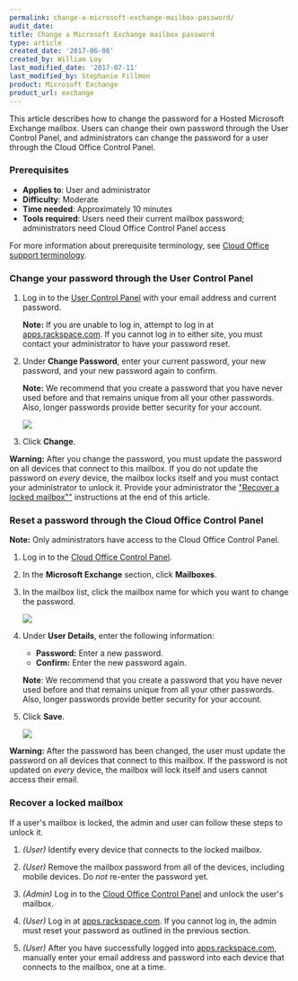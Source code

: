 ```yaml
---
permalink: change-a-microsoft-exchange-mailbox-password/
audit_date:
title: Change a Microsoft Exchange mailbox password
type: article
created_date: '2017-06-08'
created_by: William Loy
last_modified_date: '2017-07-11'
last_modified_by: Stephanie Fillmon
product: Microsoft Exchange
product_url: exchange
---
```


This article describes how to change the password for a Hosted Microsoft Exchange mailbox. Users can change their own password through the User Control Panel, and administrators can change the password for a user through the Cloud Office Control Panel.

### Prerequisites

- **Applies to**: User and administrator
- **Difficulty**: Moderate
- **Time needed**: Approximately 10 minutes
- **Tools required**: Users need their current mailbox password; administrators need Cloud Office Control Panel access

For more information about prerequisite terminology, see [Cloud Office support terminology](/how-to/cloud-office-support-terminology/#cloud-office-terminology).

### Change your password through the User Control Panel

1. Log in to the [User Control Panel](https://cp.rackspace.com/usercp/Login) with your email address and current password.

   **Note:** If you are unable to log in, attempt to log in at [apps.rackspace.com](https://apps.rackspace.com/index.php). If you cannot log in to either site, you must contact your administrator to have your password reset.

2. Under **Change Password**, enter your current password, your new password, and your new password again to confirm.

   **Note:** We recommend that you create a password that you have never used before and that remains unique from all your other passwords. Also, longer passwords provide better security for your account.

   <img src="{% asset_path exchange/change-a-mailbox-password-for-microsoft-exchange/UserpasswordResetCPSC2.png %}" />

3. Click **Change**.

**Warning:** After you change the password, you must update the password on all devices that connect to this mailbox. If you do not update the password on *every* device, the mailbox locks itself and you must contact your administrator to unlock it. Provide your administrator the ["Recover a locked mailbox""](#recover-a-locked-mailbox) instructions at the end of this article.

### Reset a password through the Cloud Office Control Panel

**Note:** Only administrators have access to the Cloud Office Control Panel.

1. Log in to the [Cloud Office Control Panel](https://cp.rackspace.com).

2. In the **Microsoft Exchange** section, click **Mailboxes**.

3. In the mailbox list, click the mailbox name for which you want to change the password.

   <img src="{% asset_path exchange/change-a-mailbox-password-for-microsoft-exchange/CPpasswordResetSC2.png %}" />

4. Under **User Details**, enter the following information:

   - **Password:** Enter a new password.
   - **Confirm:** Enter the new password again.

    **Note**: We recommend that you create a password that you have never used before and that remains unique from all your other passwords. Also, longer passwords provide better security for your account.

5. Click **Save**.

   <img src="{% asset_path exchange/change-a-mailbox-password-for-microsoft-exchange/CPpasswordResetSC3.png %}" />

**Warning:** After the password has been changed, the user must update the password on all devices that connect to this mailbox. If the password is not updated on *every* device, the mailbox will lock itself and users cannot access their email.

### Recover a locked mailbox

If a user's mailbox is locked, the admin and user can follow these steps to unlock it.

1. *(User)* Identify every device that connects to the locked mailbox.

2. *(User)* Remove the mailbox password from all of the devices, including mobile devices. Do *not* re-enter the password yet.

3. *(Admin)* Log in to the [Cloud Office Control Panel](https://cp.rackspace.com) and unlock the user's mailbox.

4. *(User)* Log in at [apps.rackspace.com](https://apps.rackspace.com/index.php). If you cannot log in, the admin must reset your password as outlined in the previous section.

5. *(User)* After you have successfully logged into [apps.rackspace.com](https://apps.rackspace.com/index.php), manually enter your email address and password into each device that connects to the mailbox, one at a time.
